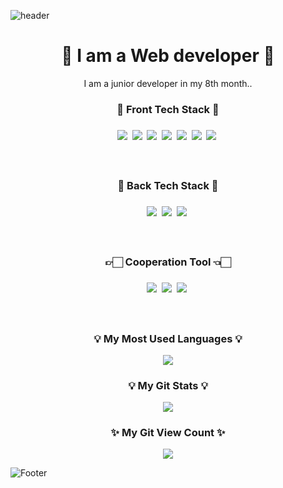 ![header](https://capsule-render.vercel.app/api?type=waving&color=timeGradient&height=200&section=header&text=Hello&#160;World!&#160;I'm&#160;Chaaaniii😎&fontSize=50&animation=twinkling)

<h1 align="center">🌱 I am a Web developer 🌱 </h1>
<p align="center">I am a junior developer in my 8th month..<p>

<h3 align="center">🌝 Front Tech Stack 🌝<h3>
<p align="center">
  <img src="https://img.shields.io/badge/JavaScript-F7DF1E?style=flat&logo=JavaScript&logoColor=black"/></a>&nbsp
  <img src="https://img.shields.io/badge/CSS3-1572B6?style=flat&logo=css3&logoColor=white"/></a>&nbsp
  <img src="https://img.shields.io/badge/HTML5-E34F26?style=flat&logo=html5&logoColor=white"/></a>&nbsp
  <img src="https://img.shields.io/badge/React-61DAFB?style=flat&logo=React&logoColor=black"/></a>&nbsp
<!--   <img src="https://img.shields.io/badge/Sass-CC6699?style=flat&logo=Sass&logoColor=white"/></a>&nbsp</br> -->
  <img src="https://img.shields.io/badge/jQuery-0769AD?style=flat&logo=jQuery&logoColor=white"/>&nbsp
  <img src="https://img.shields.io/badge/PHP-777BB4?style=flat&logo=PHP&logoColor=white"/>&nbsp
  <img src="https://img.shields.io/badge/CodeIgniter-EF4223?style=flat&logo=CodeIgniter&logoColor=white"/>&nbsp
</p>
</br>

<h3 align="center">🌚 Back Tech Stack 🌚<h3>
<p align="center">
<!--   <img src="https://img.shields.io/badge/Python-3776AB?style=flat&logo=Python&logoColor=white"/></a>&nbsp
  <img src="https://img.shields.io/badge/Django-092E20?style=flat&logo=Django&logoColor=white"/></a>&nbsp -->
  <img src="https://img.shields.io/badge/PHP-777BB4?style=flat&logo=PHP&logoColor=white"/>&nbsp
  <img src="https://img.shields.io/badge/CodeIgniter-EF4223?style=flat&logo=CodeIgniter&logoColor=white"/>&nbsp
  <img src="https://img.shields.io/badge/Firebase-FFCA28?style=flat&logo=Firebase&logoColor=black"/>&nbsp
</p>
</br>

<h3 align="center">👉🏻 Cooperation Tool 👈🏻<h3>
<p align="center">
  <img src="https://img.shields.io/badge/Notion-fff?style=flat&logo=notion&logoColor=black"/>&nbsp
  <img src="https://img.shields.io/badge/Slack-4A154B?style=flat&logo=slack&logoColor=white"/>&nbsp
  <img src="https://img.shields.io/badge/GitHub-000?style=flat&logo=github&logoColor=white"/>&nbsp
</p>
</br>
    
<h3 align="center">💡 My Most Used Languages 💡</h3>
<p align="center">
  <a href="https://github.com/chaaaniii">
<!--     <img align="center" src="https://github-readme-stats.vercel.app/api/top-langs/?username=chaaaniii&layout=compact&show_icons=true&show_owner=ture&hide_title=true" /> -->
        <img align="center" src="https://github-readme-stats-git-masterrstaa-rickstaa.vercel.app/api/top-langs/?username=chaaaniii&layout=compact&show_icons=true&show_owner=ture&hide_title=true" />
  </a>
</p>

<h3 align="center">💡 My Git Stats 💡</h3>
<p align="center">
  <a href="https://github.com/chaaaniii">
<!--     <img align="center" src="https://github-readme-stats.vercel.app/api?username=chaaaniii&hide=contribs,prs&hide_title=true" /> -->
        <img align="center" src="https://github-readme-stats-git-masterrstaa-rickstaa.vercel.app/api?username=chaaaniii&hide=contribs,prs&hide_title=true" />
  </a>
</p>

<h3 align="center">✨ My Git View Count ✨</h3>
<p align="center">
<!-- Git View Count -->
<a href="https://hits.seeyoufarm.com"><img src="https://hits.seeyoufarm.com/api/count/incr/badge.svg?url=https%3A%2F%2Fgithub.com%2Fchaaaniii&count_bg=%23747474&title_bg=%23393939&icon=git.svg&icon_color=%23FFFFFF&title=Git&edge_flat=false"/></a>
</p>

![Footer](https://capsule-render.vercel.app/api?type=waving&color=timeGradient&height=100&section=footer)
